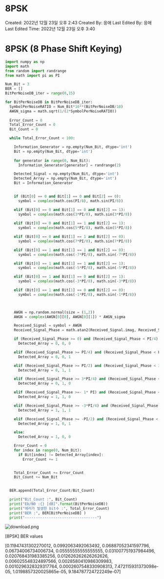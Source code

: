 # 8PSK

Created: 2022년 12월 23일 오후 2:43
Created By: 응애
Last Edited By: 응애
Last Edited Time: 2022년 12월 23일 오후 3:40

# 8PSK (8 Phase Shift Keying)

```python
import numpy as np
import math
from random import randrange
from math import pi as PI
```

```python
Num_Bit = 3
BER = []
BitPerNoiseDB_iter = range(0,15)

for BitPerNoiseDB in BitPerNoiseDB_iter:
  SymbolPerNoiseRATIO = Num_Bit*10**(BitPerNoiseDB/10)
  AWGN_sigma = math.sqrt(1/(2*SymbolPerNoiseRATIO))
  
  Error_Count = 0
  Total_Error_Count = 0
  Bit_Count = 0

  while Total_Error_Count < 100:

    Information_Generator = np.empty(Num_Bit, dtype='int')
    Bit = np.empty(Num_Bit, dtype='int')
 
    for generator in range(0, Num_Bit):
      Information_Generator[generator] = randrange(2)

    Detected_Signal = np.empty(Num_Bit, dtype='int')
    Detected_Array = np.empty(Num_Bit, dtype='int')
    Bit = Information_Generator
  

    if (Bit[0] == 0 and Bit[1] == 0 and Bit[2] == 0):
      symbol = complex(math.cos(PI/8), math.sin(PI/8))

    elif (Bit[0] == 0 and Bit[1] == 0 and Bit[2] == 1):
      symbol = complex(math.cos(3*PI/8), math.sin(3*PI/8))
    
    elif (Bit[0] == 0 and Bit[1] == 1 and Bit[2] == 1):
      symbol = complex(math.cos(5*PI/8), math.sin(5*PI/8))

    elif (Bit[0] == 0 and Bit[1] == 1 and Bit[2] == 0):
      symbol = complex(math.cos(7*PI/8), math.sin(7*PI/8))

    elif (Bit[0] == 1 and Bit[1] == 1 and Bit[2] == 0):
      symbol = complex(math.cos(-7*PI/8), math.sin(-7*PI/8))

    elif (Bit[0] == 1 and Bit[1] == 1 and Bit[2] == 1):
      symbol = complex(math.cos(-5*PI/8), math.sin(-5*PI/8))

    elif (Bit[0] == 1 and Bit[1] == 0 and Bit[2] == 1):
      symbol = complex(math.cos(-3*PI/8), math.sin(-3*PI/8))

    elif (Bit[0] == 1 and Bit[1] == 0 and Bit[2] == 0):
      symbol = complex(math.cos(-1*PI/8), math.sin(-1*PI/8))

    

    AWGN = np.random.normal(size = (1,2))
    AWGN = complex(AWGN[0][0], AWGN[0][1]) * AWGN_sigma

    Received_Signal = symbol + AWGN
    Received_Signal_Phase = math.atan2(Received_Signal.imag, Received_Signal.real)

    if (Received_Signal_Phase >= 0) and (Received_Signal_Phase < PI/4):
      Detected_Array = 0, 0, 0

    elif (Received_Signal_Phase >= PI/4) and (Received_Signal_Phase < PI/2):
      Detected_Array = 0, 0, 1

    elif (Received_Signal_Phase >= PI/2) and (Received_Signal_Phase < 3*PI/4):
      Detected_Array = 0, 1, 1

    elif (Received_Signal_Phase >= 3*PI/4) and (Received_Signal_Phase < PI):
      Detected_Array = 0, 1, 0

    elif (Received_Signal_Phase >=- 1* PI) and (Received_Signal_Phase < -3*PI/4):
      Detected_Array = 1, 1, 0

    elif (Received_Signal_Phase >= -3*PI/4) and (Received_Signal_Phase < -PI/2):
      Detected_Array = 1, 1, 1

    elif (Received_Signal_Phase >= -PI/2) and (Received_Signal_Phase < -PI/4):
      Detected_Array = 1, 0, 1

    else: 
      Detected_Array = 1, 0, 0

    Error_Count = 0
    for index in range(0, Num_Bit):
      if Bit[index] != Detected_Array[index]:
        Error_Count += 1

    
    Total_Error_Count += Error_Count
    Bit_Count += Num_Bit

    
  BER.append(Total_Error_Count/Bit_Count)

  print("Bit_Count :", Bit_Count)
  print("Eb/N0 :{} [dB]".format(BitPerNoiseDB))
  print("에러가 발생한 bit수 :", Total_Error_Count)
  print("BER :", BER[BitPerNoiseDB] )
  print("---------------------------------")
```

![download.png](8PSK%2078e16e588dfc42678895474a0c955429/download.png)

[8PSK] BER values

[0.11947431302270012,
 0.0992063492063492,
 0.06887052341597796,
 0.06734006734006734,
 0.05555555555555555,
 0.031007751937984496,
 0.020768431983385256,
 0.012626262626262626,
 0.006025548324897566,
 0.0028580410986309983,
 0.0010296328329317764,
 0.0002607548330908313,
 7.472115931373098e-05,
 1.0198857320025865e-05,
 9.184787724722249e-07]